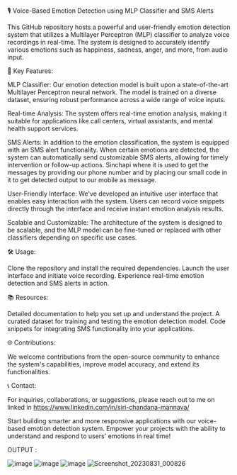 🎙️ Voice-Based Emotion Detection using MLP Classifier and SMS Alerts


This GitHub repository hosts a powerful and user-friendly emotion detection system that utilizes a Multilayer Perceptron (MLP) classifier to analyze voice recordings in real-time.
The system is designed to accurately identify various emotions such as happiness, sadness, anger, and more, from audio input.

🚀 Key Features:

MLP Classifier: Our emotion detection model is built upon a state-of-the-art Multilayer Perceptron neural network. The model is trained on a diverse dataset, ensuring robust performance across a wide range of voice inputs.

Real-time Analysis: The system offers real-time emotion analysis, making it suitable for applications like call centers, virtual assistants, and mental health support services.

SMS Alerts: In addition to the emotion classification, the system is equipped with an SMS alert functionality. When certain emotions are detected, the system can automatically send customizable SMS alerts, allowing for timely intervention or follow-up actions. Sinchapi where it is used to get the messages  by providing our phone number  and by placing our small code in it to get detected output to our mobile as message.

User-Friendly Interface: We've developed an intuitive user interface that enables easy interaction with the system. Users can record voice snippets directly through the interface and receive instant emotion analysis results.

Scalable and Customizable: The architecture of the system is designed to be scalable, and the MLP model can be fine-tuned or replaced with other classifiers depending on specific use cases.

🛠️ Usage:

Clone the repository and install the required dependencies.
Launch the user interface and initiate voice recording.
Experience real-time emotion detection and SMS alerts in action.

📚 Resources:

Detailed documentation to help you set up and understand the project.
A curated dataset for training and testing the emotion detection model.
Code snippets for integrating SMS functionality into your applications.

🌐 Contributions:

We welcome contributions from the open-source community to enhance the system's capabilities, improve model accuracy, and extend its functionalities.

📞 Contact:

For inquiries, collaborations, or suggestions, please reach out to me on linked in https://www.linkedin.com/in/siri-chandana-mannava/

Start building smarter and more responsive applications with our voice-based emotion detection system. Empower your projects with the ability to understand and respond to users' emotions in real time!

OUTPUT :

![image](https://github.com/Sirichandana7/VoiceBasedEmotionDetection/assets/83815075/ed4f330e-9fa0-4734-be59-fa7f082b6907)
![image](https://github.com/Sirichandana7/VoiceBasedEmotionDetection/assets/83815075/72cf900c-0043-4168-9f66-202068d285a0)
![image](https://github.com/Sirichandana7/VoiceBasedEmotionDetection/assets/83815075/de079f14-80eb-4e64-a8e3-b5e9dafbede9)
![Screenshot_20230831_000826](https://github.com/Sirichandana7/VoiceBasedEmotionDetection/assets/83815075/f7bbc622-7b6e-4498-bbb6-76b5e305da08) 





